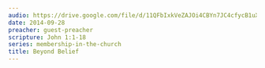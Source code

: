 ```yaml
---
audio: https://drive.google.com/file/d/11QFbIxkVeZAJOi4CBYn7JC4cfycB1uX1/view
date: 2014-09-28
preacher: guest-preacher
scripture: John 1:1-18
series: membership-in-the-church
title: Beyond Belief
---
```


